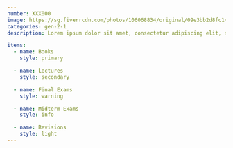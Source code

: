 ```yaml
---
number: XXX000
image: https://sg.fiverrcdn.com/photos/106068834/original/09e3bb2d8fc14c147b1e84a68e98b0b2c9715068.jpg?1514728628
categories: gen-2-1
description: Lorem ipsum dolor sit amet, consectetur adipiscing elit, sed do eiusmod tempor incididunt ut labore et dolore magna aliqua. Ut enim ad minim veniam, quis nostrud exercitation ullamco laboris nisi ut aliquip ex ea commodo consequat.

items:
  - name: Books
    style: primary

  - name: Lectures
    style: secondary

  - name: Final Exams
    style: warning

  - name: Midterm Exams
    style: info

  - name: Revisions
    style: light
---
```

